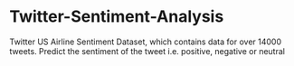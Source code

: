 # Twitter-Sentiment-Analysis
Twitter US Airline Sentiment Dataset, which contains data for over 14000 tweets. Predict the sentiment of the tweet i.e. positive, negative or neutral
